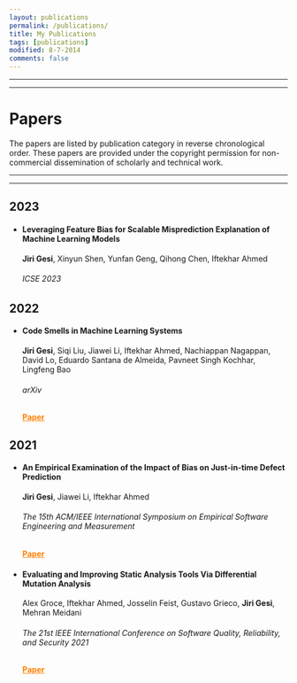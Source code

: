 ```yaml
---
layout: publications
permalink: /publications/
title: My Publications
tags: [publications]
modified: 8-7-2014
comments: false
---
```

________
_______

# Papers

The papers are listed by publication category in reverse chronological order. These papers are provided under the 
copyright permission for non-commercial dissemination of scholarly and technical work.

---
---

## 2023
* #### Leveraging Feature Bias for Scalable Misprediction Explanation of Machine Learning Models
  **Jiri Gesi**, Xinyun Shen, Yunfan Geng, Qihong Chen, Iftekhar Ahmed
  ###### ICSE 2023
 
  
## 2022
* #### Code Smells in Machine Learning Systems
  **Jiri Gesi**, Siqi Liu, Jiawei Li, Iftekhar Ahmed, Nachiappan Nagappan, David Lo, Eduardo Santana de Almeida, Pavneet Singh Kochhar, Lingfeng Bao
  ###### arXiv
  <a href="https://arxiv.org/abs/2203.00803" target="_blank" style="color:rgb(255,128,0)">**Paper**</a>



## 2021
* #### An Empirical Examination of the Impact of Bias on Just-in-time Defect Prediction
  **Jiri Gesi**, Jiawei Li, Iftekhar Ahmed
  ###### The 15th ACM/IEEE International Symposium on Empirical Software Engineering and Measurement
  <a href="https://dl.acm.org/doi/abs/10.1145/3475716.3475791" target="_blank" style="color:rgb(255,128,0)">**Paper**</a>
  
  
* #### Evaluating and Improving Static Analysis Tools Via Differential Mutation Analysis
  Alex Groce, Iftekhar Ahmed, Josselin Feist, Gustavo Grieco, **Jiri Gesi**, Mehran Meidani
  ###### The 21st IEEE International Conference on Software Quality, Reliability, and Security 2021
  <a href="" target="_blank" style="color:rgb(255,128,0)">**Paper**</a>
  
